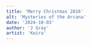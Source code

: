 ```yaml
---
title: 'Merry Christmas 2016'
alt: 'Mysteries of the Arcana'
date: '2024-10-03'
author: 'J Gray'
artist: 'Keira'
---
```

